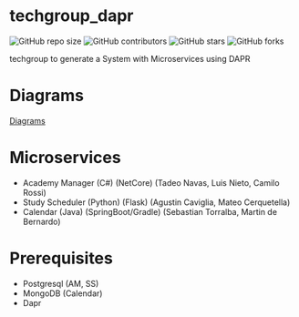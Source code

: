 # techgroup_dapr

![GitHub repo size](https://img.shields.io/github/repo-size/SebastianTorralba/techgroup_dapr)
![GitHub contributors](https://img.shields.io/github/contributors/SebastianTorralba/techgroup_dapr)
![GitHub stars](https://img.shields.io/github/stars/SebastianTorralba/techgroup_dapr?style=social)
![GitHub forks](https://img.shields.io/github/forks/SebastianTorralba/techgroup_dapr?style=social)

techgroup to generate a System with Microservices using DAPR

# Diagrams
 [Diagrams](https://twoboot-my.sharepoint.com/:u:/g/personal/sebastiantorralba_twoboot_onmicrosoft_com/EUjypxlE581Kt-E-J65vOjsBbZeT2nDSEn2EboCWOXZBDA?e=fk5d5H)
# Microservices

- Academy Manager (C#) (NetCore) (Tadeo Navas, Luis Nieto, Camilo Rossi)
- Study Scheduler (Python) (Flask) (Agustin Caviglia, Mateo Cerquetella)
- Calendar (Java) (SpringBoot/Gradle) (Sebastian Torralba, Martin de Bernardo)

# Prerequisites

- Postgresql (AM, SS)
- MongoDB (Calendar)
- Dapr
